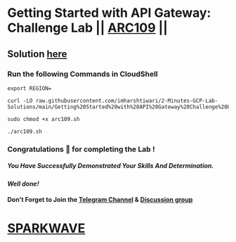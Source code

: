 # Getting Started with API Gateway: Challenge Lab || [ARC109](https://www.cloudskillsboost.google/focuses/61484?parent=catalog) ||

## Solution [here](https://youtu.be/iWRh0xCKwRQ)

### Run the following Commands in CloudShell

```
export REGION=
```
```
curl -LO raw.githubusercontent.com/imharshtiwari/2-Minutes-GCP-Lab-Solutions/main/Getting%20Started%20with%20API%20Gateway%20Challenge%20Lab/arc109.sh

sudo chmod +x arc109.sh

./arc109.sh
```

### Congratulations 🎉 for completing the Lab !

##### *You Have Successfully Demonstrated Your Skills And Determination.*

#### *Well done!*

#### Don't Forget to Join the [Telegram Channel](https://t.me/sparkwave.01) & [Discussion group](https://t.me/sparkwave.01chats)

# [SPARKWAVE](https://www.youtube.com/@sparkwave.01)
